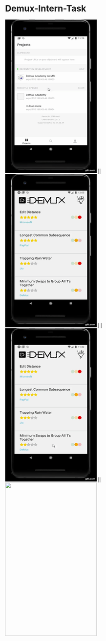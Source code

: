 # Demux-Intern-Task

<img src="https://github.com/ishanarya0/Demux-Intern-Task/blob/main/gifs/gif.gif" width="300" height="500" /> || <img src="https://github.com/ishanarya0/Demux-Intern-Task/blob/main/gifs/gif2.gif" width="300" height="500" /> |
|<img src="https://github.com/ishanarya0/Demux-Intern-Task/blob/main/gifs/gif3.gif" width="300" height="500" /> || <img src="https://github.com/ishanarya0/Demux-Intern-Task/blob/main/gifs/gif4.gif" width="300" height="500" />



